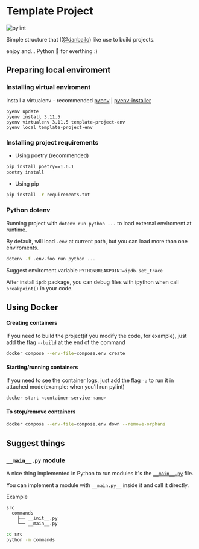 # Template Project

![pylint](https://img.shields.io/badge/pylint-10.00-brightgreen?logo=python&logoColor=white)

Simple structure that I([@danbailo](https://github.com/danbailo)) like use to build projects.

enjoy and... Python 🐍 for everthing :)

## Preparing local enviroment

### Installing virtual enviroment

Install a virtualenv - recommended [pyenv](https://github.com/pyenv/pyenv) | [pyenv-installer](https://github.com/pyenv/pyenv-installer)

```
pyenv update
pyenv install 3.11.5
pyenv virtualenv 3.11.5 template-project-env
pyenv local template-project-env
```

### Installing project requirements

- Using poetry (recommended)

```bash
pip install poetry==1.6.1
poetry install
```

- Using pip

```bash
pip install -r requirements.txt
```


### Python dotenv

Running project with `dotenv run python ...` to load external enviroment at runtime.

By default, will load `.env` at current path, but you can load more than one enviroments.

```bash
dotenv -f .env-foo run python ...
```

Suggest enviroment variable `PYTHONBREAKPOINT=ipdb.set_trace`

After install `ipdb` package, you can debug files with ipython when call `breakpoint()` in your code.


## Using Docker

#### Creating containers

If you need to build the project(if you modify the code, for example), just add the flag `--build` at the end of the command
```bash
docker compose --env-file=compose.env create
```

#### Starting/running containers

If you need to see the container logs, just add the flag `-a` to run it in attached mode(example: when you'll run pylint)

```bash
docker start <container-service-name>
```

#### To stop/remove containers

```bash
docker compose --env-file=compose.env down --remove-orphans
```

## Suggest things

### `__main__.py` module

A nice thing implemented in Python to run modules it's the [`__main__.py`](https://docs.python.org/3/library/__main__.html#main-py-in-python-packages) file.

You can implement a module with `__main.py__` inside it and call it directly.

Example

```
src
  commands
    ├── __init__.py
    └── __main__.py
```


```bash
cd src
python -m commands
```